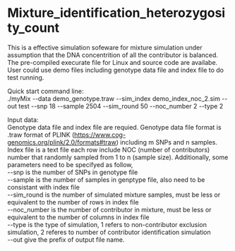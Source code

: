 # Mixture_identification_heterozygosity_count

This is a effective simulation sofeware for mixture simulation under assumption that the DNA concentrition of all the contributor is balanced. 
The pre-compiled execurate file for Linux and source code are availabe. User could use demo files including genotype data file and index file to do test running.


Quick start command line: <br />
./myMix --data demo_genotype.traw --sim_index demo_index_noc_2.sim --out test --snp 18 --sample 2504 --sim_round 50 --noc_number 2  --type 2


Input data: <br />
Genotype data file and index file are requied.
Genotype data file format is .traw format of PLINK (https://www.cog-genomics.org/plink/2.0/formats#traw) including m SNPs and n samples.
Index file is a text file each row include NOC (number of contributors) number that randomly sampled from 1 to n (sample size).
Additionally, some parameters need to be specifyed as follow, <br />
--snp is the number of SNPs in genotype file <br />
--sample is the number of samples in genptype file, also need to be consistant with index file <br />
--sim_round is the number of simulated mixture samples, must be less or equivalent to the number of rows in index file <br />
--noc_number is the number of contributor in mixture, must be less or equivalent to the number of columns in index file <br />
--type is the type of simulation, 1 refers to non-contributor exclusion simulation, 2 referes to number of contributor identification simulation <br />
--out give the prefix of output file name. <br />
